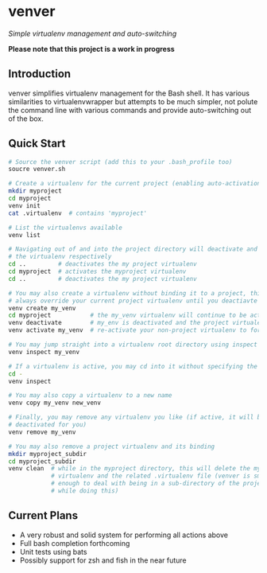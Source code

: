 # venver
*Simple virtualenv management and auto-switching*

**Please note that this project is a work in progress**

## Introduction ##

venver simplifies virtualenv management for the Bash shell.  It has various
similarities to virtualenvwrapper but attempts to be much simpler, not polute
the command line with various commands and provide auto-switching out of the
box.

## Quick Start ##

```bash
# Source the venver script (add this to your .bash_profile too)
soucre venver.sh

# Create a virtualenv for the current project (enabling auto-activation)
mkdir myproject
cd myproject
venv init
cat .virtualenv  # contains 'myproject'

# List the virtualenvs available
venv list

# Navigating out of and into the project directory will deactivate and activate
# the virtualenv respectively
cd ..         # deactivates the my project virtualenv
cd myproject  # activates the myproject virtualenv
cd ..         # deactivates the my project virtualenv

# You may also create a virtualenv without binding it to a project, this will
# always override your current project virtualenv until you deactiavte it
venv create my_venv
cd myproject           # the my_venv virtualenv will continue to be activated
venv deactivate        # my_env is deactivated and the project virtualenv is activated
venv activate my_venv  # re-activate your non-project virtualenv to force override again

# You may jump straight into a virtualenv root directory using inspect
venv inspect my_venv

# If a virtualenv is active, you may cd into it without specifying the name
cd -
venv inspect

# You may also copy a virtualenv to a new name
venv copy my_venv new_venv

# Finally, you may remove any virtualenv you like (if active, it will be 
# deactivated for you)
venv remove my_venv

# You may also remove a project virtualenv and its binding
mkdir myproject_subdir
cd myproject_subdir
venv clean  # while in the myproject directory, this will delete the myproject 
            # virtualenv and the related .virtualenv file (venver is smart 
            # enough to deal with being in a sub-directory of the project 
            # while doing this)
```

## Current Plans ##

* A very robust and solid system for performing all actions above
* Full bash completion forthcoming
* Unit tests using bats
* Possibly support for zsh and fish in the near future
